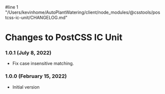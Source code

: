#line 1 "/Users/kevinhome/AutoPlantWatering/client/node_modules/@csstools/postcss-ic-unit/CHANGELOG.md"
# Changes to PostCSS IC Unit

### 1.0.1 (July 8, 2022)

- Fix case insensitive matching.

### 1.0.0 (February 15, 2022)

- Initial version
